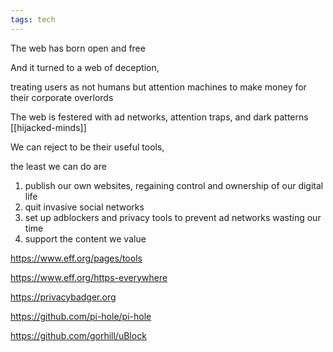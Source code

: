 ```yaml
---
tags: tech 
---
```


The web has born open and free

And it turned to a web of deception, 

treating users as not humans but attention machines to make money for their corporate overlords 

The web is festered with ad networks, attention traps, and dark patterns [[hijacked-minds]]

We can reject to be their useful tools, 

the least we can do are

1. publish our own websites, regaining control and ownership of our digital life
2. quit invasive social networks
3. set up adblockers and privacy tools to prevent ad networks wasting our time 
4. support the content we value   

<https://www.eff.org/pages/tools>

<https://www.eff.org/https-everywhere>

<https://privacybadger.org>

<https://github.com/pi-hole/pi-hole>

<https://github.com/gorhill/uBlock>